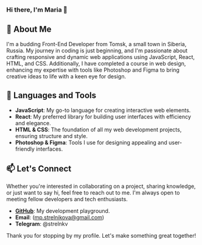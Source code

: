 ### Hi there, I'm Maria 👋

## 👻 About Me

I'm a budding Front-End Developer from Tomsk, a small town in Siberia, Russia. My journey in coding is just beginning, and I'm passionate about crafting responsive and dynamic web applications using JavaScript, React, HTML, and CSS. Additionally, I have completed a course in web design, enhancing my expertise with tools like Photoshop and Figma to bring creative ideas to life with a keen eye for design.

## 🔭 Languages and Tools

- **JavaScript**: My go-to language for creating interactive web elements.
- **React**: My preferred library for building user interfaces with efficiency and elegance.
- **HTML & CSS**: The foundation of all my web development projects, ensuring structure and style.
- **Photoshop & Figma**: Tools I use for designing appealing and user-friendly interfaces.

##  📫 Let's Connect

Whether you're interested in collaborating on a project, sharing knowledge, or just want to say hi, feel free to reach out to me. I'm always open to meeting fellow developers and tech enthusiasts.

- **[GitHub](https://github.com/strelnkv/)**: My development playground.
- **Email**: (mp.strelnikova@gmail.com)
- **Telegram**: @strelnkv

Thank you for stopping by my profile. Let's make something great together!
